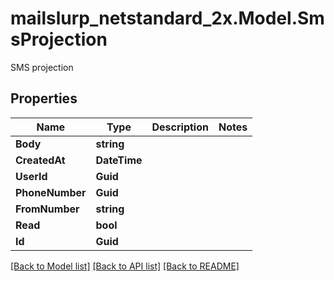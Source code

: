 # mailslurp_netstandard_2x.Model.SmsProjection
SMS projection

## Properties

Name | Type | Description | Notes
------------ | ------------- | ------------- | -------------
**Body** | **string** |  | 
**CreatedAt** | **DateTime** |  | 
**UserId** | **Guid** |  | 
**PhoneNumber** | **Guid** |  | 
**FromNumber** | **string** |  | 
**Read** | **bool** |  | 
**Id** | **Guid** |  | 

[[Back to Model list]](../README#documentation-for-models) [[Back to API list]](../README#documentation-for-api-endpoints) [[Back to README]](../README)

